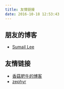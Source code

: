 ```yaml
---
title: 友情链接
date: 2016-10-18 12:53:43
---
```


## 朋友的博客

- [Sumail Lee](http://sumail-lee.com/)

## 友情链接

- [香菇肥牛的博客](https://qing.su/)
- [zephyr](https://zephyr.moe)
